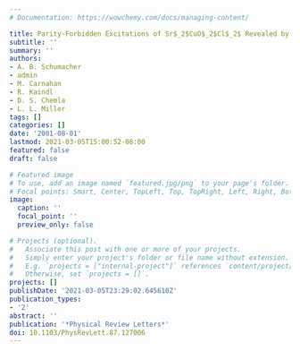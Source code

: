 ```yaml
---
# Documentation: https://wowchemy.com/docs/managing-content/

title: Parity-Forbidden Excitations of Sr$_2$CuO$_2$Cl$_2$ Revealed by Optical Third-Harmonic Spectroscopy
subtitle: ''
summary: ''
authors:
- A. B. Schumacher
- admin
- M. Carnahan
- R. Kaindl
- D. S. Chemla
- L. L. Miller
tags: []
categories: []
date: '2001-08-01'
lastmod: 2021-03-05T15:00:52-08:00
featured: false
draft: false

# Featured image
# To use, add an image named `featured.jpg/png` to your page's folder.
# Focal points: Smart, Center, TopLeft, Top, TopRight, Left, Right, BottomLeft, Bottom, BottomRight.
image:
  caption: ''
  focal_point: ''
  preview_only: false

# Projects (optional).
#   Associate this post with one or more of your projects.
#   Simply enter your project's folder or file name without extension.
#   E.g. `projects = ["internal-project"]` references `content/project/deep-learning/index.md`.
#   Otherwise, set `projects = []`.
projects: []
publishDate: '2021-03-05T23:29:02.645610Z'
publication_types:
- '2'
abstract: ''
publication: '*Physical Review Letters*'
doi: 10.1103/PhysRevLett.87.127006
---
```

